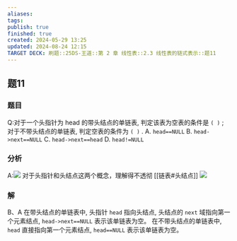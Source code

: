 ```yaml
---
aliases: 
tags: 
publish: true
finished: true
created: 2024-05-29 13:25
updated: 2024-08-24 12:15
TARGET DECK: 刷题::25DS-王道::第 2 章 线性表::2.3 线性表的链式表示::题11
---
```

## 题11
### 题目
Q:对于一个头指针为 head 的带头结点的单链表, 判定该表为空表的条件是 `( )` ;
对于不带头结点的单链表, 判定空表的条件为 `( )` .
A. `head==NULL` 
B. `head->next==NULL`
C. `head->next==head` 
D. `head!=NULL`
### 分析
A:![](https://img.hwenyi.live/202408241918236.webp)
对于头指针和头结点这两个概念，理解得不透彻
[[链表#头结点]]
![](https://img.hwenyi.live/202401210147227.webp)
### 解
B、A
在带头结点的单链表中, 头指针 `head` 指向头结点, 头结点的 `next` 域指向第一个元素结点, `head->next==NULL` 表示该单链表为空。
在不带头结点的单链表中, `head` 直接指向第一个元素结点, `head==NULL` 表示该单链表为空。
<!--ID: 1725344114074-->


